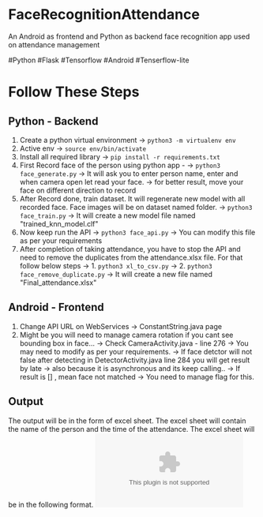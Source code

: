 # FaceRecognitionAttendance

An Android as frontend and Python as backend face recognition app used on attendance management

#Python
#Flask
#Tensorflow
#Android
#Tenserflow-lite

# Follow These Steps

## Python - Backend

1. Create a python virtual environment
   -> `python3 -m virtualenv env`
2. Active env
   -> `source env/bin/activate`
3. Install all required library
   -> `pip install -r requirements.txt`
4. First Record face of the person using python app -
   -> `python3 face_generate.py`
   -> It will ask you to enter person name, enter and when camera open let read your face.
   -> for better result, move your face on different direction to record
5. After Record done, train dataset. It will regenerate new model with all recorded face. Face images will be on dataset named folder.
   -> `python3 face_train.py`
   -> It will create a new model file named "trained_knn_model.clf"
6. Now keep run the API
   -> `python3 face_api.py`
   -> You can modify this file as per your requirements
7. After completion of taking attendance, you have to stop the API and need to remove the duplicates from the attendance.xlsx file. For that follow below steps
   -> 1. `python3 xl_to_csv.py`
   -> 2. `python3 face_remove_duplicate.py`
   -> It will create a new file named "Final_attendance.xlsx"

## Android - Frontend

1. Change API URL on WebServices -> ConstantString.java page
2. Might be you will need to manage camera rotation if you cant see bounding box in face...
   -> Check CameraActivity.java - line 276
   -> You may need to modify as per your requirements.
   -> If face detctor will not false after detecting in DetectorActivity.java line 284 you will get result by late
   -> also because it is asynchronous and its keep calling..
   -> If result is [] , mean face not matched
   -> You need to manage flag for this.

## Output

The output will be in the form of excel sheet. The excel sheet will contain the name of the person and the time of the attendance. The excel sheet will be in the following format.
![alt text](Final_attendance.xlsx)
